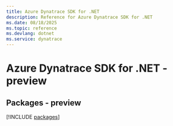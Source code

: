 ```yaml
---
title: Azure Dynatrace SDK for .NET
description: Reference for Azure Dynatrace SDK for .NET
ms.date: 08/18/2025
ms.topic: reference
ms.devlang: dotnet
ms.service: dynatrace
---
```

# Azure Dynatrace SDK for .NET - preview
## Packages - preview
[!INCLUDE [packages](dynatrace-index.md)]
